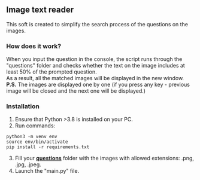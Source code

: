 ## Image text reader

This soft is created to simplify the search process of the questions on the images.

### How does it work?

When you input the question in the console, the script runs through the "questions" folder and checks whether the text on the image includes at least 50% of the prompted question. <br>
As a result, all the matched images will be displayed in the new window. <br>
**P.S.** The images are displayed one by one (if you press any key - previous image will be closed and the next one will be displayed.)

### Installation

1. Ensure that Python >3.8 is installed on your PC.
2. Run commands:

```python3 -m venv env``` <br>
```source env/bin/activate```<br>
```pip install -r requirements.txt```

3. Fill your **<u>questions</u>** folder with the images with allowed extensions: .png, .jpg, .jpeg.
4. Launch the "main.py" file.